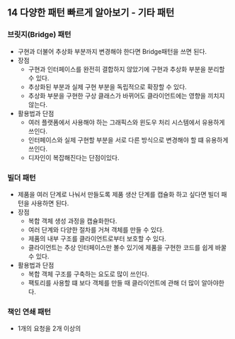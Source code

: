 ## 14 다양한 패턴 빠르게 알아보기 - 기타 패턴

### 브릿지(Bridge) 패턴
- 구현과 더불어 추상화 부분까지 변경해야 한다면 Bridge패턴을 쓰면 된다.
- 장점
  - 구현과 인터페이스를 완전히 결합하지 않았기에 구현과 추상화 부분을 분리할 수 있다.
  - 추상화된 부분과 실제 구현 부분을 독립적으로 확장할 수 있다.
  - 추상화 부분을 구현한 구상 클래스가 바뀌어도 클라이언트에는 영향을 끼치지 않는다.
- 활용법과 단점
  - 여러 플랫폼에서 사용해야 하는 그래픽스와 윈도우 처리 시스템에서 유용하게 쓰인다.
  - 인터페이스와 실제 구현할 부분을 서로 다른 방식으로 변경해야 할 떄 유용하게 쓰인다.
  - 디자인이 복잡해진다는 단점이있다.

### 빌더 패턴
- 제품을 여러 단계로 나눠서 만들도록 제품 생산 단계를 캡슐화 하고 싶다면 빌더 패턴을 사용하면 된다.
- 장점
  - 복합 객체 생성 과정을 캡슐화한다.
  - 여러 단계와 다양한 절차를 거쳐 객체를 만들 수 있다.
  - 제품의 내부 구조를 클라이언트로부터 보호할 수 있다.
  - 클라이언트는 추상 인터페이스만 볼수 있기에 제품을 구현한 코드를 쉽게 바꿀수 있다.
- 활용법과 단점
  - 복합 객체 구조를 구축하는 요도로 많이 쓰인다.
  - 팩토리를 사용할 떄 보다 객체를 만들 때 클라이언트에 관해 더 많이 알아야한다.
 
### 책인 연쇄 패턴
- 1개의 요청을 2개 이상의
